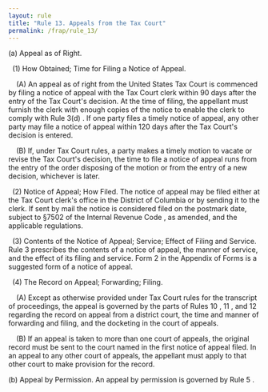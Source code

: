 ```yaml
---
layout: rule
title: "Rule 13. Appeals from the Tax Court"
permalink: /frap/rule_13/
---
```


(a) Appeal as of Right.


&nbsp;&nbsp;(1) How Obtained; Time for Filing a Notice of Appeal.


&nbsp;&nbsp;&nbsp;&nbsp;(A) An appeal as of right from the United States Tax Court is commenced by filing a notice of appeal with the Tax Court clerk within 90 days after the entry of the Tax Court's decision. At the time of filing, the appellant must furnish the clerk with enough copies of the notice to enable the clerk to comply with Rule 3(d) . If one party files a timely notice of appeal, any other party may file a notice of appeal within 120 days after the Tax Court's decision is entered.


&nbsp;&nbsp;&nbsp;&nbsp;(B) If, under Tax Court rules, a party makes a timely motion to vacate or revise the Tax Court's decision, the time to file a notice of appeal runs from the entry of the order disposing of the motion or from the entry of a new decision, whichever is later.


&nbsp;&nbsp;(2) Notice of Appeal; How Filed. The notice of appeal may be filed either at the Tax Court clerk's office in the District of Columbia or by sending it to the clerk. If sent by mail the notice is considered filed on the postmark date, subject to §7502 of the Internal Revenue Code , as amended, and the applicable regulations.


&nbsp;&nbsp;(3) Contents of the Notice of Appeal; Service; Effect of Filing and Service. Rule 3 prescribes the contents of a notice of appeal, the manner of service, and the effect of its filing and service. Form 2 in the Appendix of Forms is a suggested form of a notice of appeal.


&nbsp;&nbsp;(4) The Record on Appeal; Forwarding; Filing.


&nbsp;&nbsp;&nbsp;&nbsp;(A) Except as otherwise provided under Tax Court rules for the transcript of proceedings, the appeal is governed by the parts of Rules 10 , 11 , and 12 regarding the record on appeal from a district court, the time and manner of forwarding and filing, and the docketing in the court of appeals.


&nbsp;&nbsp;&nbsp;&nbsp;(B) If an appeal is taken to more than one court of appeals, the original record must be sent to the court named in the first notice of appeal filed. In an appeal to any other court of appeals, the appellant must apply to that other court to make provision for the record.


(b) Appeal by Permission. An appeal by permission is governed by Rule 5 .
